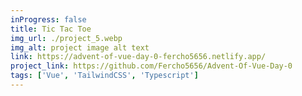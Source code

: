 ```yaml
---
inProgress: false
title: Tic Tac Toe
img_url: ./project_5.webp
img_alt: project image alt text
link: https://advent-of-vue-day-0-fercho5656.netlify.app/
project_link: https://github.com/Fercho5656/Advent-Of-Vue-Day-0
tags: ['Vue', 'TailwindCSS', 'Typescript']
---
```

